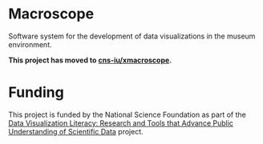 # Macroscope

Software system for the development of data visualizations in the museum environment.

**This project has moved to [cns-iu/xmacroscope](https://github.com/cns-iu/xmacroscope).**

# Funding
This project is funded by the National Science Foundation as part of the [Data Visualization Literacy: Research and Tools that Advance Public Understanding of Scientific Data](https://www.nsf.gov/awardsearch/showAward?AWD_ID=1713567) project.
